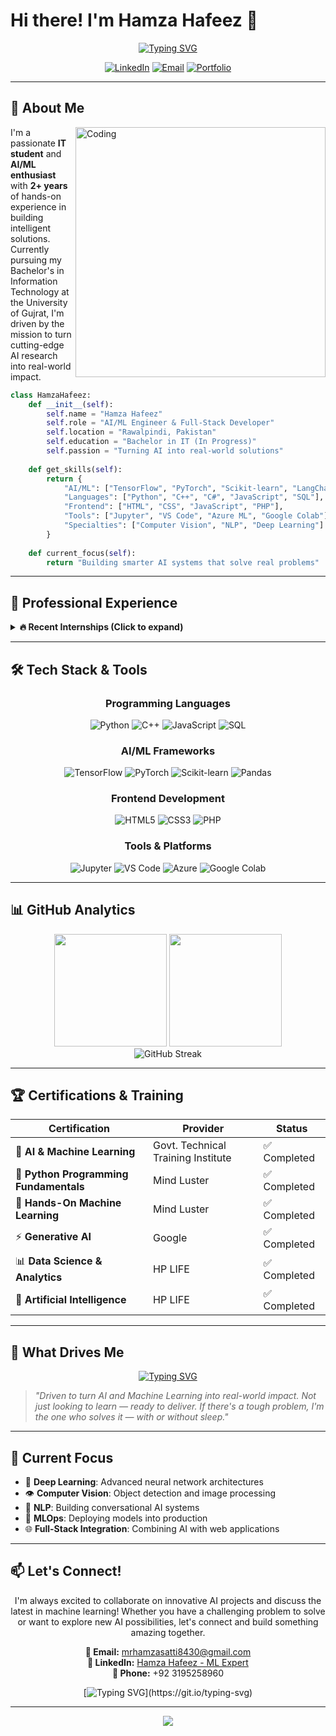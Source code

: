# Hi there! I'm Hamza Hafeez 👋

<div align="center">
  
  [![Typing SVG](https://readme-typing-svg.herokuapp.com?font=Fira+Code&size=28&duration=3000&pause=1000&color=00D9FF&center=true&vCenter=true&width=600&lines=AI+%26+Machine+Learning+Expert;Full-Stack+Developer;Problem+Solver+%26+Innovator;Turning+Ideas+into+Reality)](https://git.io/typing-svg)
  
  [![LinkedIn](https://img.shields.io/badge/LinkedIn-0077B5?style=for-the-badge&logo=linkedin&logoColor=white)](https://www.linkedin.com/in/hamza-hafeez-ml-expert)
  [![Email](https://img.shields.io/badge/Email-D14836?style=for-the-badge&logo=gmail&logoColor=white)](mailto:mrhamzasatti8430@gmail.com)
  [![Portfolio](https://img.shields.io/badge/Portfolio-000000?style=for-the-badge&logo=github&logoColor=white)](https://github.com/mrhamzahafeez)
  
</div>

---

## 🚀 About Me

<img align="right" alt="Coding" width="400" src="https://media.giphy.com/media/qgQUggAC3Pfv687qPC/giphy.gif">

I'm a passionate **IT student** and **AI/ML enthusiast** with **2+ years** of hands-on experience in building intelligent solutions. Currently pursuing my Bachelor's in Information Technology at the University of Gujrat, I'm driven by the mission to turn cutting-edge AI research into real-world impact.

```python
class HamzaHafeez:
    def __init__(self):
        self.name = "Hamza Hafeez"
        self.role = "AI/ML Engineer & Full-Stack Developer"
        self.location = "Rawalpindi, Pakistan"
        self.education = "Bachelor in IT (In Progress)"
        self.passion = "Turning AI into real-world solutions"
        
    def get_skills(self):
        return {
            "AI/ML": ["TensorFlow", "PyTorch", "Scikit-learn", "LangChain"],
            "Languages": ["Python", "C++", "C#", "JavaScript", "SQL"],
            "Frontend": ["HTML", "CSS", "JavaScript", "PHP"],
            "Tools": ["Jupyter", "VS Code", "Azure ML", "Google Colab"],
            "Specialties": ["Computer Vision", "NLP", "Deep Learning"]
        }
    
    def current_focus(self):
        return "Building smarter AI systems that solve real problems"
```

---

## 💼 Professional Experience

<details>
<summary><b>🔥 Recent Internships (Click to expand)</b></summary>

### 🌐 AI Intern | Cortexis Sol Hub
**July 2025 - Sep 2025 | Remote**
- Managed and optimized web content with SEO compliance
- Collaborated with content teams on upload schedules

### 🤖 AI Intern | Code Alpha  
**June 2025 - July 2025 | Remote**
- Developed AI-powered applications with API integration
- Implemented automation and model integration solutions

### 🧠 Machine Learning Engineer Intern | NextGen Learners
**June 2025 - July 2025 | Remote**
- Built and tested ML models for text and image processing
- Applied computer vision and NLP techniques

### 📊 Machine Learning Intern | Arch Technology
**May 2025 - June 2025 | Remote**
- Specialized in data preprocessing and model training
- Performed data cleaning and dataset preparation

</details>

---

## 🛠️ Tech Stack & Tools

<div align="center">

### Programming Languages
![Python](https://img.shields.io/badge/Python-3776AB?style=for-the-badge&logo=python&logoColor=white)
![C++](https://img.shields.io/badge/C++-00599C?style=for-the-badge&logo=cplusplus&logoColor=white)
![JavaScript](https://img.shields.io/badge/JavaScript-F7DF1E?style=for-the-badge&logo=javascript&logoColor=black)
![SQL](https://img.shields.io/badge/SQL-4479A1?style=for-the-badge&logo=mysql&logoColor=white)

### AI/ML Frameworks
![TensorFlow](https://img.shields.io/badge/TensorFlow-FF6F00?style=for-the-badge&logo=tensorflow&logoColor=white)
![PyTorch](https://img.shields.io/badge/PyTorch-EE4C2C?style=for-the-badge&logo=pytorch&logoColor=white)
![Scikit-learn](https://img.shields.io/badge/Scikit--learn-F7931E?style=for-the-badge&logo=scikitlearn&logoColor=white)
![Pandas](https://img.shields.io/badge/Pandas-150458?style=for-the-badge&logo=pandas&logoColor=white)

### Frontend Development
![HTML5](https://img.shields.io/badge/HTML5-E34F26?style=for-the-badge&logo=html5&logoColor=white)
![CSS3](https://img.shields.io/badge/CSS3-1572B6?style=for-the-badge&logo=css3&logoColor=white)
![PHP](https://img.shields.io/badge/PHP-777BB4?style=for-the-badge&logo=php&logoColor=white)

### Tools & Platforms
![Jupyter](https://img.shields.io/badge/Jupyter-F37626?style=for-the-badge&logo=jupyter&logoColor=white)
![VS Code](https://img.shields.io/badge/VS_Code-007ACC?style=for-the-badge&logo=visualstudiocode&logoColor=white)
![Azure](https://img.shields.io/badge/Azure-0078D4?style=for-the-badge&logo=microsoftazure&logoColor=white)
![Google Colab](https://img.shields.io/badge/Google_Colab-F9AB00?style=for-the-badge&logo=googlecolab&logoColor=white)

</div>

---

## 📊 GitHub Analytics

<div align="center">
  <img height="180em" src="https://github-readme-stats.vercel.app/api?username=mrhamzahafeez&show_icons=true&theme=tokyonight&include_all_commits=true&count_private=true"/>
  <img height="180em" src="https://github-readme-stats.vercel.app/api/top-langs/?username=mrhamzahafeez&layout=compact&langs_count=8&theme=tokyonight"/>
</div>

<div align="center">
  <img src="https://github-readme-streak-stats.herokuapp.com/?user=mrhamzahafeez&theme=tokyonight" alt="GitHub Streak" />
</div>

---

## 🏆 Certifications & Training

<div align="center">

| Certification | Provider | Status |
|---------------|----------|--------|
| 🤖 **AI & Machine Learning** | Govt. Technical Training Institute | ✅ Completed |
| 🐍 **Python Programming Fundamentals** | Mind Luster | ✅ Completed |
| 🧠 **Hands-On Machine Learning** | Mind Luster | ✅ Completed |
| ⚡ **Generative AI** | Google | ✅ Completed |
| 📊 **Data Science & Analytics** | HP LIFE | ✅ Completed |
| 🤖 **Artificial Intelligence** | HP LIFE | ✅ Completed |

</div>

---

## 🎯 What Drives Me

<div align="center">
  
  [![Typing SVG](https://readme-typing-svg.herokuapp.com?font=Fira+Code&size=22&duration=2000&pause=1000&color=FF6B6B&center=true&vCenter=true&width=800&lines=Fraud+Detection+Systems;Smart+Recommendation+Engines;Computer+Vision+Applications;NLP+%26+Sentiment+Analysis;Automation+Solutions;Real-World+AI+Impact)](https://git.io/typing-svg)

</div>

> *"Driven to turn AI and Machine Learning into real-world impact. Not just looking to learn — ready to deliver. If there's a tough problem, I'm the one who solves it — with or without sleep."*

---

## 🌱 Current Focus

- 🔬 **Deep Learning**: Advanced neural network architectures
- 👁️ **Computer Vision**: Object detection and image processing
- 💬 **NLP**: Building conversational AI systems
- 🚀 **MLOps**: Deploying models into production
- 🌐 **Full-Stack Integration**: Combining AI with web applications

---

## 📫 Let's Connect!

<div align="center">
  
I'm always excited to collaborate on innovative AI projects and discuss the latest in machine learning! Whether you have a challenging problem to solve or want to explore new AI possibilities, let's connect and build something amazing together.

**📧 Email:** [mrhamzasatti8430@gmail.com](mailto:mrhamzasatti8430@gmail.com)  
**💼 LinkedIn:** [Hamza Hafeez - ML Expert](https://www.linkedin.com/in/hamza-hafeez-ml-expert)  
**📱 Phone:** +92 3195258960  

[![Typing SVG](https://readme-typing-svg.herokuapp.com?font=Fira+Code&size=20&duration=3000&pause=1000&color=4CAF50&center=true&vCenter=true&width=600&lines=Ready+to+turn+your+ideas+into+AI+reality!;Let's+build+the+future+together!)](https://git.io/typing-svg)

</div>

---

<div align="center">
  <img src="https://capsule-render.vercel.app/api?type=waving&color=gradient&height=100&section=footer"/>
</div>

